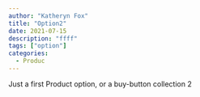 ```yaml
---
author: "Katheryn Fox"
title: "Option2"
date: 2021-07-15
description: "ffff"
tags: ["option"]
categories:
  - Produc
---
```


Just a first Product option, or a buy-button collection 2